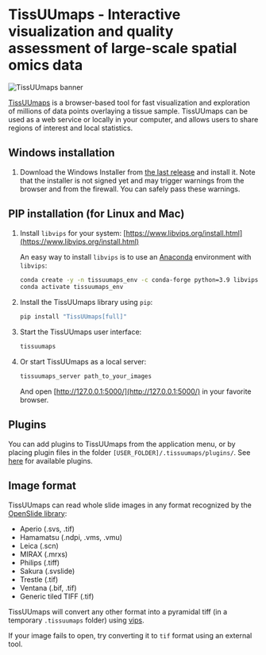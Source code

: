 # TissUUmaps - Interactive visualization and quality assessment of large-scale spatial omics data

![TissUUmaps banner](https://github.com/TissUUmaps/TissUUmapsCore/blob/master/misc/design/logo-github-2443-473.png)

[TissUUmaps](https://tissuumaps.github.io/) is a browser-based tool for fast visualization and exploration of millions of data points overlaying a tissue sample. TissUUmaps can be used as a web service or locally in your computer, and allows users to share regions of interest and local statistics.

## Windows installation

1. Download the Windows Installer from [the last release](https://github.com/TissUUmaps/TissUUmaps/releases/latest) and install it. Note that the installer is not signed yet and may trigger warnings from the browser and from the firewall. You can safely pass these warnings.

## PIP installation (for Linux and Mac)

1. Install `libvips` for your system: [https://www.libvips.org/install.html](https://www.libvips.org/install.html)

   An easy way to install `libvips` is to use an [Anaconda](https://docs.anaconda.com/anaconda/install/index.html) environment with `libvips`:

   ```bash
   conda create -y -n tissuumaps_env -c conda-forge python=3.9 libvips
   conda activate tissuumaps_env
   ```

1. Install the TissUUmaps library using `pip`:

   ```bash
   pip install "TissUUmaps[full]"
   ```

1. Start the TissUUmaps user interface:

   ```bash
   tissuumaps
   ```

1. Or start TissUUmaps as a local server:
   ```bash
   tissuumaps_server path_to_your_images
   ```
   And open [http://127.0.0.1:5000/](http://127.0.0.1:5000/) in your favorite browser.

## Plugins

You can add plugins to TissUUmaps from the application menu, or by placing plugin files in the folder `[USER_FOLDER]/.tissuumaps/plugins/`. See [here](https://tissuumaps.github.io/TissUUmaps/plugins/) for available plugins.

## Image format

TissUUmaps can read whole slide images in any format recognized by the [OpenSlide library](https://openslide.org/api/python/#openslide-python):

- Aperio (.svs, .tif)
- Hamamatsu (.ndpi, .vms, .vmu)
- Leica (.scn)
- MIRAX (.mrxs)
- Philips (.tiff)
- Sakura (.svslide)
- Trestle (.tif)
- Ventana (.bif, .tif)
- Generic tiled TIFF (.tif)

TissUUmaps will convert any other format into a pyramidal tiff (in a temporary `.tissuumaps` folder) using [vips](https://github.com/libvips/libvips).

If your image fails to open, try converting it to `tif` format using an external tool.

